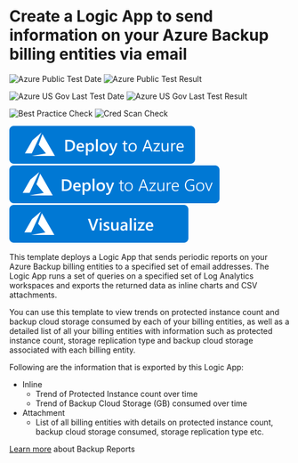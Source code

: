 # Create a Logic App to send information on your Azure Backup billing entities via email

![Azure Public Test Date](https://azurequickstartsservice.blob.core.windows.net/badges/demos/backup-usage-report/PublicLastTestDate.svg)
![Azure Public Test Result](https://azurequickstartsservice.blob.core.windows.net/badges/demos/backup-usage-report/PublicDeployment.svg)

![Azure US Gov Last Test Date](https://azurequickstartsservice.blob.core.windows.net/badges/demos/backup-usage-report/FairfaxLastTestDate.svg)
![Azure US Gov Last Test Result](https://azurequickstartsservice.blob.core.windows.net/badges/demos/backup-usage-report/FairfaxDeployment.svg)

![Best Practice Check](https://azurequickstartsservice.blob.core.windows.net/badges/demos/backup-usage-report/BestPracticeResult.svg)
![Cred Scan Check](https://azurequickstartsservice.blob.core.windows.net/badges/demos/backup-usage-report/CredScanResult.svg)

[![Deploy To Azure](https://raw.githubusercontent.com/Azure/azure-quickstart-templates/master/1-CONTRIBUTION-GUIDE/images/deploytoazure.svg?sanitize=true)](https://portal.azure.com/#create/Microsoft.Template/uri/https%3A%2F%2Fraw.githubusercontent.com%2FAzure%2Fazure-quickstart-templates%2Fmaster%2Fdemos%2Fbackup-usage-report%2Fazuredeploy.json)
[![Deploy To Azure US Gov](https://raw.githubusercontent.com/Azure/azure-quickstart-templates/master/1-CONTRIBUTION-GUIDE/images/deploytoazuregov.svg?sanitize=true)](https://portal.azure.us/#create/Microsoft.Template/uri/https%3A%2F%2Fraw.githubusercontent.com%2FAzure%2Fazure-quickstart-templates%2Fmaster%2Fdemos%2Fbackup-usage-report%2Fazuredeploy.json)
[![Visualize](https://raw.githubusercontent.com/Azure/azure-quickstart-templates/master/1-CONTRIBUTION-GUIDE/images/visualizebutton.svg?sanitize=true)](http://armviz.io/#/?load=https%3A%2F%2Fraw.githubusercontent.com%2FAzure%2Fazure-quickstart-templates%2Fmaster%2Fdemos%2Fbackup-usage-report%2Fazuredeploy.json)

This template deploys a Logic App that sends periodic reports on your Azure Backup billing entities to a specified set of email addresses. The Logic App runs a set of queries on a specified set of Log Analytics workspaces and exports the returned data as inline charts and CSV attachments.

You can use this template to view trends on protected instance count and backup cloud storage consumed by each of your billing entities, as well as a detailed list of all your billing entities with information such as protected instance count, storage replication type and backup cloud storage associated with each billing entity.

Following are the information that is exported by this Logic App:

* Inline 
  * Trend of Protected Instance count over time 
  * Trend of Backup Cloud Storage (GB) consumed over time
* Attachment
  * List of all billing entities with details on protected instance count, backup cloud storage consumed, storage replication type etc. 

[Learn more](https://aka.ms/AzureBackupReportDoc) about Backup Reports
